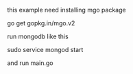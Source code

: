 this example need installing mgo package

go get gopkg.in/mgo.v2

run mongodb like this

sudo service mongod start

and run main.go
 



